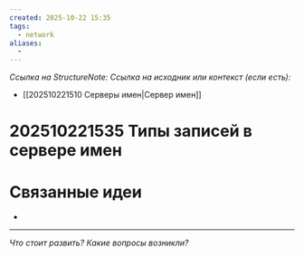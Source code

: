 ```yaml
---
created: 2025-10-22 15:35
tags:
  - network
aliases:
  -
---
```

*Ссылка на StructureNote:*
*Ссылка на исходник или контекст (если есть):*
- [[202510221510 Серверы имен|Сервер имен]]

# 202510221535 Типы записей в сервере имен



# Связанные идеи

- 

---

*Что стоит развить? Какие вопросы возникли?*
